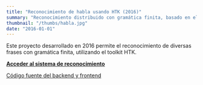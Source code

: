 ```yaml
---
title: "Reconocimiento de habla usando HTK (2016)"
summary: "Reconocimiento distribuido con gramática finita, basado en el toolkit HTK. Desarrollado como parte de un proyecto final para Procesamiento del Habla. Usa JSRecorder y la API de Web Audio para capturar las señales de micrófono desde un navegador."
thumbnail: "/thumbs/habla.jpg"
date: "2016-01-01"
---
```


Este proyecto desarrollado en 2016 permite el reconocimiento de diversas frases con gramática finita, utilizando el toolkit HTK.

**[Acceder al sistema de reconocimiento](https://habla.gzalo.com)**

[Código fuente del backend y frontend](https://github.com/gzalo/habla.gzalo.com)
